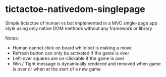 # tictactoe-nativedom-singlepage
Simple tictactoe of human vs bot implemented in a MVC single-page app style using only native DOM methods without any framework or library 

Notes:
 - Human cannot click on board while bot is making a move
 - Refresh button can only be activated if the game is over
 - Left-over squares are un-clickable if the game is over
 - Win / Tight message is dynamically rendered and removed when game is over or when at the start of a new game
  
